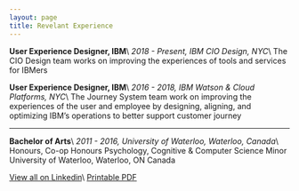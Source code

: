 ```yaml
---
layout: page
title: Revelant Experience
---
```




**User Experience Designer, IBM**\\
_2018 - Present, IBM CIO Design, NYC_\\
The CIO Design team works on improving the experiences of tools and services for IBMers

**User Experience Designer, IBM**\\
_2016 - 2018, IBM Watson & Cloud Platforms, NYC_\\
The Journey System team work on improving the experiences of the user and employee by designing, aligning, and optimizing IBM’s operations to better support customer journey

---

**Bachelor of Arts**\\
_2011 - 2016, University of Waterloo, Waterloo, Canada_\\
Honours, Co-op Honours Psychology, Cognitive & Computer Science Minor
University of Waterloo, Waterloo, ON Canada

[View all on Linkedin](https://www.linkedin.com/in/annanguyen42/)\\
[Printable PDF](/resume.pdf)